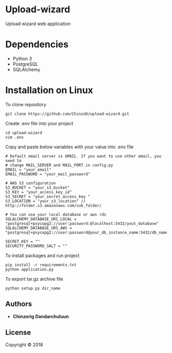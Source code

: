 # Upload-wizard
Upload wizard web application

# Dependencies

* Python 3
* PostgreSQL
* SQLAlchemy

# Installation on Linux 

To clone repository 

```shell
git clone https://github.com/ChinzoD/upload-wizard.git
```
Create .env file into your project

```shell
cd upload-wizard
vim .env
```
Copy and paste below variables with your value into .env file

```shell
# Default email server is GMAIL. If you want to use other email, you need to 
# change MAIL_SERVER and MAIL_PORT in config.py
EMAIL = "your_email"
EMAIL_PASSWORD = "your_mail_password"

# AWS S3 configuration
S3_BUCKET = "your_s3_bucket"
S3_KEY = "your_access_key_id"
S3_SECRET = "your_secret_access_key "
S3_LOCATION = "your_s3_location" // http://folder.s3.amazonaws.com/sub_folder/

# You can use your local database or aws rds
SQLALCHEMY_DATABASE_URI_LOCAL = "postgresql+psycopg2://user:password:@localhost:5432/yout_database"
SQLALCHEMY_DATABASE_URI_AWS = "postgresql+psycopg2://user:password@your_db_instance_name:5432/db_name"

SECRET_KEY = ""
SECURITY_PASSWORD_SALT = ""
```
To install packages and run project 

```shell
pip install -r requirements.txt
python application.py
```

To export tar.gz archive file

```shell
python setup.py dir_name
```

## Authors

* **Chinzorig Dandarchuluun**

## License

Copyright © 2018
